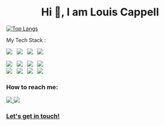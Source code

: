 
<h1 align="center">Hi 👋, I am Louis Cappell

</h1>


[![Top Langs](https://github-readme-stats.vercel.app/api/top-langs/?username=LCappell&layout=compact)](https://github.com/LCappell/github-readme-stats)
<!--  ![coding-night](https://i.pinimg.com/originals/e4/26/70/e426702edf874b181aced1e2fa5c6cde.gif) -->

My Tech Stack :
<br />

<p>

   <img src="https://img.shields.io/badge/JavaScript%20-%23F7DF1E.svg?&style=for-the-badge&color=F7DF1E" />&nbsp;&nbsp;
     <img src="https://img.shields.io/badge/TypeScript%20-%23F7DF1E.svg?&style=for-the-badge&color=3178C6" />&nbsp;&nbsp;
   <img src="https://img.shields.io/badge/react%20-%23F7DF1E.svg?&style=for-the-badge&color=00D8FF" />&nbsp;&nbsp;
   <img src="https://img.shields.io/badge/Redux%20-%23F7DF1E.svg?&style=for-the-badge&color=764abc" />&nbsp;&nbsp;
   
   <img src="https://img.shields.io/badge/React Native%20-%23F7DF1E.svg?&style=for-the-badge&color=61DAFB" />&nbsp;&nbsp;
   <img src="https://img.shields.io/badge/Angular%20-%23F7DF1E.svg?&style=for-the-badge&color=DD0031" />&nbsp;&nbsp;
      <img src="https://img.shields.io/badge/HTML%20-%23F7DF1E.svg?&style=for-the-badge&color=E34F26" />&nbsp;&nbsp;
   <img src="https://img.shields.io/badge/css%20-%23F7DF1E.svg?&style=for-the-badge&color=5BA8EE" />&nbsp;&nbsp;
   <br />
     <img src="https://img.shields.io/badge/Node.js%20-%23F7DF1E.svg?&style=for-the-badge&color=6DB35A" />&nbsp;&nbsp;
   <img src="https://img.shields.io/badge/MongoDB%20-%23F7DF1E.svg?&style=for-the-badge&color=5C9A37" />&nbsp;&nbsp;
   <img src="https://img.shields.io/badge/MySQL%20-%23F7DF1E.svg?&style=for-the-badge&color=1E4C68" />&nbsp;&nbsp;
   <img src="https://img.shields.io/badge/Express%20-%23F7DF1E.svg?&style=for-the-badge&color=1E4C68" />&nbsp;&nbsp;
   


### How to reach me: 
<a href="mailto: louis.cappell@icloud.com">
<img src="https://img.shields.io/badge/-louis.cappell@icloud.com-7B83EB?&style=for-the-badge&logo=Apple-icloud&logoColor=white" >
  <a href="https://www.linkedin.com/in/louiscappell/" target="_blank">
     <img src="https://img.shields.io/badge/louiscappell-%230077B5.svg?&style=for-the-badge&logo=linkedin&logoColor=white" >
    
                                               
 <h3 textAlign="center"> Let's get in touch! 
 


 

 
 



